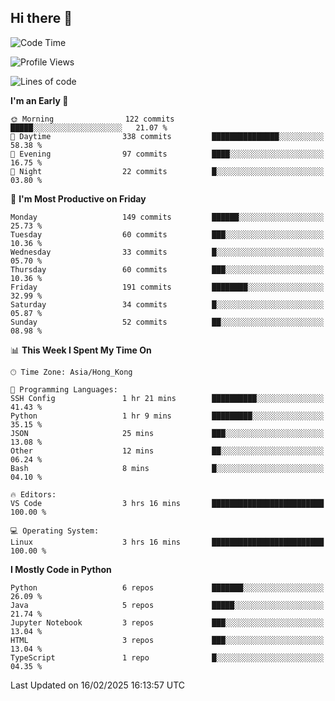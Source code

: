 ## Hi there 👋

<!--
**gessiegulugulu/gessiegulugulu** is a ✨ _special_ ✨ repository because its `README.md` (this file) appears on your GitHub profile.

Here are some ideas to get you started:

- 🔭 I’m currently working on ...
- 🌱 I’m currently learning ...
- 👯 I’m looking to collaborate on ...
- 🤔 I’m looking for help with ...
- 💬 Ask me about ...
- 📫 How to reach me: ...
- 😄 Pronouns: ...
- ⚡ Fun fact: ...
-->

<!--START_SECTION:waka-->
![Code Time](http://img.shields.io/badge/Code%20Time-315%20hrs%2046%20mins-blue)

![Profile Views](http://img.shields.io/badge/Profile%20Views-0-blue)

![Lines of code](https://img.shields.io/badge/From%20Hello%20World%20I%27ve%20Written-3.3%20million%20lines%20of%20code-blue)

**I'm an Early 🐤** 

```text
🌞 Morning                122 commits         █████░░░░░░░░░░░░░░░░░░░░   21.07 % 
🌆 Daytime                338 commits         ███████████████░░░░░░░░░░   58.38 % 
🌃 Evening                97 commits          ████░░░░░░░░░░░░░░░░░░░░░   16.75 % 
🌙 Night                  22 commits          █░░░░░░░░░░░░░░░░░░░░░░░░   03.80 % 
```
📅 **I'm Most Productive on Friday** 

```text
Monday                   149 commits         ██████░░░░░░░░░░░░░░░░░░░   25.73 % 
Tuesday                  60 commits          ███░░░░░░░░░░░░░░░░░░░░░░   10.36 % 
Wednesday                33 commits          █░░░░░░░░░░░░░░░░░░░░░░░░   05.70 % 
Thursday                 60 commits          ███░░░░░░░░░░░░░░░░░░░░░░   10.36 % 
Friday                   191 commits         ████████░░░░░░░░░░░░░░░░░   32.99 % 
Saturday                 34 commits          █░░░░░░░░░░░░░░░░░░░░░░░░   05.87 % 
Sunday                   52 commits          ██░░░░░░░░░░░░░░░░░░░░░░░   08.98 % 
```


📊 **This Week I Spent My Time On** 

```text
🕑︎ Time Zone: Asia/Hong_Kong

💬 Programming Languages: 
SSH Config               1 hr 21 mins        ██████████░░░░░░░░░░░░░░░   41.43 % 
Python                   1 hr 9 mins         █████████░░░░░░░░░░░░░░░░   35.15 % 
JSON                     25 mins             ███░░░░░░░░░░░░░░░░░░░░░░   13.08 % 
Other                    12 mins             ██░░░░░░░░░░░░░░░░░░░░░░░   06.24 % 
Bash                     8 mins              █░░░░░░░░░░░░░░░░░░░░░░░░   04.10 % 

🔥 Editors: 
VS Code                  3 hrs 16 mins       █████████████████████████   100.00 % 

💻 Operating System: 
Linux                    3 hrs 16 mins       █████████████████████████   100.00 % 
```

**I Mostly Code in Python** 

```text
Python                   6 repos             ███████░░░░░░░░░░░░░░░░░░   26.09 % 
Java                     5 repos             █████░░░░░░░░░░░░░░░░░░░░   21.74 % 
Jupyter Notebook         3 repos             ███░░░░░░░░░░░░░░░░░░░░░░   13.04 % 
HTML                     3 repos             ███░░░░░░░░░░░░░░░░░░░░░░   13.04 % 
TypeScript               1 repo              █░░░░░░░░░░░░░░░░░░░░░░░░   04.35 % 
```




 Last Updated on 16/02/2025 16:13:57 UTC
<!--END_SECTION:waka-->

